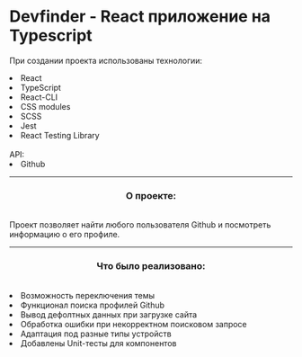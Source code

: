 # Devfinder - React приложение на Typescript
При создании проекта использованы технологии:
<li>React</li>
<li>TypeScript</li>
<li>React-CLI</li>
<li>CSS modules</li>
<li>SCSS</li>
<li>Jest</li>
<li>React Testing Library</li>
<br>
API:
<li>Github</li>
<hr>
<h3 align=center>О проекте:</h3>
<br>
Проект позволяет найти любого пользователя Github и посмотреть информацию о его профиле.
<hr>
<h3 align=center>Что было реализовано:</h3>
<br>
<li>Возможность переключения темы</li>
<li>Функционал поиска профилей Github</li>
<li>Вывод дефолтных данных при загрузке сайта</li>
<li>Обработка ошибки при некорректном поисковом запросе</li>
<li>Адаптация под разные типы устройств</li>
<li>Добавлены Unit-тесты для компонентов</li>
